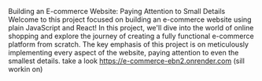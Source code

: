 Building an E-commerce Website: Paying Attention to Small Details
Welcome to this project focused on building an e-commerce website using plain JavaScript and React! In this project, we'll dive into the world of online shopping and explore the journey of creating a fully functional e-commerce platform from scratch. The key emphasis of this project is on meticulously implementing every aspect of the website, paying attention to even the smallest details.
take a look https://e-commerce-ebn2.onrender.com (sill workin on)
 

